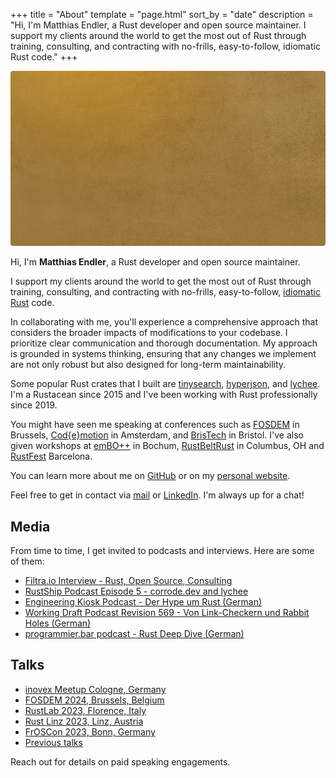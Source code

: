 +++
title = "About"
template = "page.html"
sort_by = "date"
description = "Hi, I'm Matthias Endler, a Rust developer and open source maintainer. I support my clients around the world to get the most out of Rust through training, consulting, and contracting with no-frills, easy-to-follow, idiomatic Rust code."
+++

<div class="img-stack">
  <img class="img-stack-bg" src="/about/endler-bg.jpg" />
  <img class="img-stack-fg" src="/about/endler-fg.png" />
</div>

Hi, I'm <strong>Matthias Endler</strong>, a Rust developer and open source maintainer.

I support my clients around the world to get the most out of Rust through
training, consulting, and contracting with no-frills, easy-to-follow, [idiomatic
Rust](https://github.com/mre/idiomatic-rust) code.

In collaborating with me, you'll experience a comprehensive approach that
considers the broader impacts of modifications to your codebase. I prioritize
clear communication and thorough documentation. My approach is grounded in
systems thinking, ensuring that any changes we implement are not only robust but
also designed for long-term maintainability.

Some popular Rust crates that I built are [tinysearch](https://github.com/tinysearch/tinysearch),
[hyperjson](https://github.com/mre/hyperjson), and
[lychee](https://github.com/lycheeverse/lychee).
I'm a Rustacean since 2015 and I've been working with Rust professionally since 2019.

You might have seen me speaking at conferences such as
[FOSDEM](https://www.youtube.com/watch?v=ePiWBGh35q0) in Brussels,
[Cod{e}motion](https://www.youtube.com/watch?v=imtejBNbm0o) in Amsterdam, and
[BrisTech](https://www.youtube.com/watch?v=sEcbTYLtLSM) in Bristol. I've also
given workshops at [emBO++](https://github.com/rust-embedded/wg/issues/235) in
Bochum,
[RustBeltRust](https://speakerdeck.com/mre/workshop-write-your-own-shell-in-rust)
in Columbus, OH and [RustFest](https://hackmd.io/ru4intliRlyJ9t8pU2F29A)
Barcelona.

You can learn more about me on [GitHub](https://github.com/mre) or on my
[personal website](https://endler.dev/).

Feel free to get in contact via [mail](mailto:hi@corrode.dev) or [LinkedIn](https://www.linkedin.com/in/endlermatthias/).
I'm always up for a chat!

## Media

From time to time, I get invited to podcasts and interviews. Here are some of them:


- [Filtra.io Interview - Rust, Open Source, Consulting](https://filtra.io/rust-corrode-oct-23)
- [RustShip Podcast Episode 5 - corrode.dev and lychee](https://www.marcoieni.com/2023/11/%EF%B8%8F-corrode.dev-and-lychee-with-matthias-endler-rustship-5/)
- [Engineering Kiosk Podcast - Der Hype um Rust (German)](https://engineeringkiosk.dev/podcast/episode/98-der-hype-um-rust-mit-matthias-endler/)
- [Working Draft Podcast Revision 569 - Von Link-Checkern und Rabbit Holes (German)](https://workingdraft.de/569/)
- [programmier.bar podcast - Rust Deep Dive (German)](https://www.programmier.bar/podcast/deep-dive-49-rust-mit-matthias-endler)

## Talks

- [inovex Meetup Cologne, Germany](https://speakerdeck.com/mre/rust-in-production)
- [FOSDEM 2024, Brussels, Belgium](https://fosdem.org/2024/schedule/event/fosdem-2024-2434-the-four-horsemen-of-bad-rust-code/)
- [RustLab 2023, Florence, Italy](https://rustlab.it/talks/lychee-writing-a-link-checker-in-a-weekend-plus-two-short-years)
- [Rust Linz 2023, Linz, Austria](https://www.youtube.com/watch?v=BIguvia6AvM)
- [FrOSCon 2023, Bonn, Germany](https://programm.froscon.org/2023/events/2867.html)
- [Previous talks](https://endler.dev/talks/)

Reach out for details on paid speaking engagements.


<style>
.img-stack {
    position: relative;
}

.img-stack img {
    border-radius: 4px;
}

.img-stack-fg {
  bottom: 0;
  left: 0;
}

.img-stack-bg {
    position: absolute;
    filter: hue-rotate(180deg);
}

@media (prefers-color-scheme: dark) {
    .img-stack-bg {
        filter: hue-rotate(335deg);
    }
}
</style>
